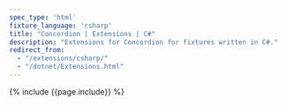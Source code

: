 ```yaml
---
spec_type: 'html'
fixture_language: 'csharp'
title: "Concordion | Extensions | C#"
description: "Extensions for Concordion for fixtures written in C#."
redirect_from: 
  - "/extensions/csharp/"
  - "/dotnet/Extensions.html"
---
```


{% include {{page.include}} %}
